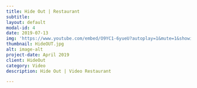 ```yaml
---
title: Hide Out | Restaurant
subtitle: 
layout: default
modal-id: 4
date: 2019-07-13
img: 'https://www.youtube.com/embed/O9YC1-6yueU?autoplay=1&mute=1&showinfo=0&controls=0&loop=1&list=PL4ZHc1f3Rxy0eBVQSfZISeTM_SNBBcpPI&amp'
thumbnail: HideOUT.jpg
alt: image-alt
project-date: April 2019
client: HideOut
category: Video
description: Hide Out | Video Restaurant

---
```

